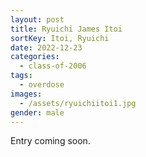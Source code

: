 ```yaml
---
layout: post
title: Ryuichi James Itoi
sortKey: Itoi, Ryuichi
date: 2022-12-23
categories:
  - class-of-2006
tags:
  - overdose
images:
  - /assets/ryuichiitoi1.jpg
gender: male
---
```

E﻿ntry coming soon.